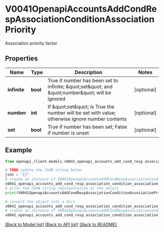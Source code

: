 # V0041OpenapiAccountsAddCondRespAssociationConditionAssociationPriority

Association priority factor

## Properties

Name | Type | Description | Notes
------------ | ------------- | ------------- | -------------
**infinite** | **bool** | True if number has been set to infinite; \&quot;set\&quot; and \&quot;number\&quot; will be ignored | [optional] 
**number** | **int** | If \&quot;set\&quot; is True the number will be set with value; otherwise ignore number contents | [optional] 
**set** | **bool** | True if number has been set; False if number is unset | [optional] 

## Example

```python
from openapi_client.models.v0041_openapi_accounts_add_cond_resp_association_condition_association_priority import V0041OpenapiAccountsAddCondRespAssociationConditionAssociationPriority

# TODO update the JSON string below
json = "{}"
# create an instance of V0041OpenapiAccountsAddCondRespAssociationConditionAssociationPriority from a JSON string
v0041_openapi_accounts_add_cond_resp_association_condition_association_priority_instance = V0041OpenapiAccountsAddCondRespAssociationConditionAssociationPriority.from_json(json)
# print the JSON string representation of the object
print(V0041OpenapiAccountsAddCondRespAssociationConditionAssociationPriority.to_json())

# convert the object into a dict
v0041_openapi_accounts_add_cond_resp_association_condition_association_priority_dict = v0041_openapi_accounts_add_cond_resp_association_condition_association_priority_instance.to_dict()
# create an instance of V0041OpenapiAccountsAddCondRespAssociationConditionAssociationPriority from a dict
v0041_openapi_accounts_add_cond_resp_association_condition_association_priority_from_dict = V0041OpenapiAccountsAddCondRespAssociationConditionAssociationPriority.from_dict(v0041_openapi_accounts_add_cond_resp_association_condition_association_priority_dict)
```
[[Back to Model list]](../README.md#documentation-for-models) [[Back to API list]](../README.md#documentation-for-api-endpoints) [[Back to README]](../README.md)


